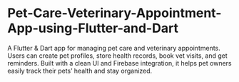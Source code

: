 # Pet-Care-Veterinary-Appointment-App-using-Flutter-and-Dart
A Flutter &amp; Dart app for managing pet care and veterinary appointments. Users can create pet profiles, store health records, book vet visits, and get reminders. Built with a clean UI and Firebase integration, it helps pet owners easily track their pets’ health and stay organized.
